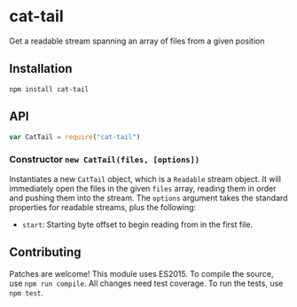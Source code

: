 # cat-tail

Get a readable stream spanning an array of files from a given position

## Installation

```
npm install cat-tail
```

## API

```javascript
var CatTail = require("cat-tail")
```

### Constructor `new CatTail(files, [options])`

Instantiates a new `CatTail` object, which is a `Readable` stream object. It will immediately open the files in the given `files` array, reading them in order and pushing them into the stream. The `options` argument takes the standard properties for readable streams, plus the following:

  - `start`: Starting byte offset to begin reading from in the first file.

## Contributing

Patches are welcome! This module uses ES2015. To compile the source, use `npm run compile`. All changes need test coverage. To run the tests, use `npm test`.
